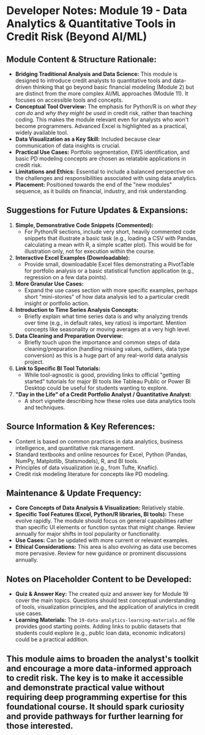 # Developer Notes: Module 19 - Data Analytics & Quantitative Tools in Credit Risk (Beyond AI/ML)

## Module Content & Structure Rationale:

*   **Bridging Traditional Analysis and Data Science:** This module is designed to introduce credit analysts to quantitative tools and data-driven thinking that go beyond basic financial modeling (Module 2) but are distinct from the more complex AI/ML approaches (Module 11). It focuses on accessible tools and concepts.
*   **Conceptual Tool Overview:** The emphasis for Python/R is on *what they can do* and *why they might be used* in credit risk, rather than teaching coding. This makes the module relevant even for analysts who won't become programmers. Advanced Excel is highlighted as a practical, widely available tool.
*   **Data Visualization as a Key Skill:** Included because clear communication of data insights is crucial.
*   **Practical Use Cases:** Portfolio segmentation, EWS identification, and basic PD modeling concepts are chosen as relatable applications in credit risk.
*   **Limitations and Ethics:** Essential to include a balanced perspective on the challenges and responsibilities associated with using data analytics.
*   **Placement:** Positioned towards the end of the "new modules" sequence, as it builds on financial, industry, and risk understanding.

## Suggestions for Future Updates & Expansions:

1.  **Simple, Demonstrative Code Snippets (Commented):**
    *   For Python/R sections, include very short, heavily commented code snippets that illustrate a basic task (e.g., loading a CSV with Pandas, calculating a mean with R, a simple scatter plot). This would be for illustration only, not for execution within the course.
2.  **Interactive Excel Examples (Downloadable):**
    *   Provide small, downloadable Excel files demonstrating a PivotTable for portfolio analysis or a basic statistical function application (e.g., regression on a few data points).
3.  **More Granular Use Cases:**
    *   Expand the use cases section with more specific examples, perhaps short "mini-stories" of how data analysis led to a particular credit insight or portfolio action.
4.  **Introduction to Time Series Analysis Concepts:**
    *   Briefly explain what time series data is and why analyzing trends over time (e.g., in default rates, key ratios) is important. Mention concepts like seasonality or moving averages at a very high level.
5.  **Data Cleaning and Preparation Overview:**
    *   Briefly touch upon the importance and common steps of data cleaning/preparation (handling missing values, outliers, data type conversion) as this is a huge part of any real-world data analysis project.
6.  **Link to Specific BI Tool Tutorials:**
    *   While tool-agnostic is good, providing links to official "getting started" tutorials for major BI tools like Tableau Public or Power BI Desktop could be useful for students wanting to explore.
7.  **"Day in the Life" of a Credit Portfolio Analyst / Quantitative Analyst:**
    *   A short vignette describing how these roles use data analytics tools and techniques.

## Source Information & Key References:

*   Content is based on common practices in data analytics, business intelligence, and quantitative risk management.
*   Standard textbooks and online resources for Excel, Python (Pandas, NumPy, Matplotlib, Statsmodels), R, and BI tools.
*   Principles of data visualization (e.g., from Tufte, Knaflic).
*   Credit risk modeling literature for concepts like PD modeling.

## Maintenance & Update Frequency:

*   **Core Concepts of Data Analysis & Visualization:** Relatively stable.
*   **Specific Tool Features (Excel, Python/R libraries, BI tools):** These evolve rapidly. The module should focus on general capabilities rather than specific UI elements or function syntax that might change. Review annually for major shifts in tool popularity or functionality.
*   **Use Cases:** Can be updated with more current or relevant examples.
*   **Ethical Considerations:** This area is also evolving as data use becomes more pervasive. Review for new guidance or prominent discussions annually.

## Notes on Placeholder Content to be Developed:

*   **Quiz & Answer Key:** The created quiz and answer key for Module 19 cover the main topics. Questions should test conceptual understanding of tools, visualization principles, and the application of analytics in credit use cases.
*   **Learning Materials:** The `19-data-analytics-learning-materials.md` file provides good starting points. Adding links to public datasets that students could explore (e.g., public loan data, economic indicators) could be a practical addition.

This module aims to broaden the analyst's toolkit and encourage a more data-informed approach to credit risk. The key is to make it accessible and demonstrate practical value without requiring deep programming expertise for this foundational course. It should spark curiosity and provide pathways for further learning for those interested.
---
